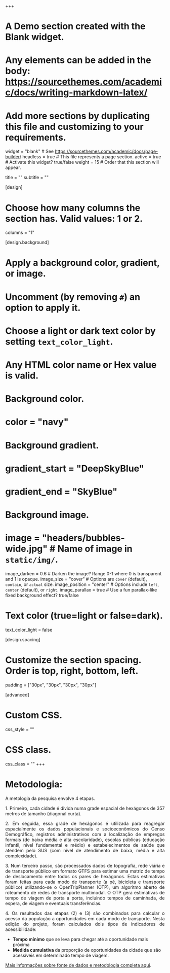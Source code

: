 +++
# A Demo section created with the Blank widget.
# Any elements can be added in the body: https://sourcethemes.com/academic/docs/writing-markdown-latex/
# Add more sections by duplicating this file and customizing to your requirements.

widget = "blank"  # See https://sourcethemes.com/academic/docs/page-builder/
headless = true  # This file represents a page section.
active = true  # Activate this widget? true/false
weight = 15  # Order that this section will appear.

title = ""
subtitle = ""

[design]
  # Choose how many columns the section has. Valid values: 1 or 2.
  columns = "1"

[design.background]
  # Apply a background color, gradient, or image.
  #   Uncomment (by removing `#`) an option to apply it.
  #   Choose a light or dark text color by setting `text_color_light`.
  #   Any HTML color name or Hex value is valid.

  # Background color.
  # color = "navy"
  
  # Background gradient.
  # gradient_start = "DeepSkyBlue"
  # gradient_end = "SkyBlue"
  
  # Background image.
  # image = "headers/bubbles-wide.jpg"  # Name of image in `static/img/`.
  image_darken = 0.6  # Darken the image? Range 0-1 where 0 is transparent and 1 is opaque.
  image_size = "cover"  #  Options are `cover` (default), `contain`, or `actual` size.
  image_position = "center"  # Options include `left`, `center` (default), or `right`.
  image_parallax = true  # Use a fun parallax-like fixed background effect? true/false

  # Text color (true=light or false=dark).
  text_color_light = false

[design.spacing]
  # Customize the section spacing. Order is top, right, bottom, left.
  padding = ["30px", "30px", "30px", "30px"]

[advanced]
 # Custom CSS. 
 css_style = ""
 
 # CSS class.
 css_class = ""
+++

# Metodologia:

A metologia da pesquisa envolve 4 etapas.

<p align="justify"> 
 1. Primeiro, cada cidade é divida numa grade espacial de hexágonos de 357 metros de tamanho (diagonal curta).
</p>

<p align="justify"> 
 2. Em seguida, essa grade de hexágonos é utilizada para reagregar espacialmente os dados populacionais e socioeconômicos do Censo Demográfico, registros administrativos com a localização de empregos formais (de baixa média e alta escolaridade), escolas públicas (educação infantil, nível fundamental e médio) e estabelecimentos de saúde que atendem pelo SUS (com nível de atendimento de baixa, média e alta complexidade).
</p>
 
<p align="justify"> 
 3. Num terceiro passo, são processados dados de topografia, rede viária e de transporte público em formato GTFS para estimar uma matriz de tempo de deslocamento entre todos os pares de hexágonos. Estas estimativas foram feitas para cada modo de transporte (a pé, bicicleta e transporte público) utilizando-se o OpenTripPlanner (OTP), um algoritmo aberto de roteamento de redes de transporte multimodal. O OTP gera estimativas de tempo de viagem de porta a porta, incluindo tempos de caminhada, de espera, de viagem e eventuais transferências.
</p>

<p align="justify"> 
 4. Os resultados das etapas (2) e (3) são combinados para calcular o acesso da população a oportunidades em cada modo de transporte. Nesta edição do projeto, foram calculados dois tipos de indicadores de acessibilidade: </p>

 * <strong>Tempo mínimo</strong> que se leva para chegar até a oportunidade mais próxima
 * <strong>Medida cumulativa </strong> da proporção de oportunidades da cidade que são acessíveis em determinado tempo de viagem.

<a href="/acessooportunidades/publication/2019_td2535/">Mais informações sobre fonte de dados e metodologia completa aqui</a>.